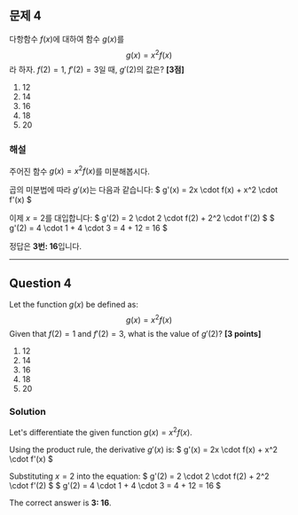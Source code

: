## 문제 4
다항함수 $f(x)$에 대하여 함수 $g(x)$를
$$g(x) = x^2 f(x)$$
라 하자. $f(2) = 1$, $f'(2) = 3$일 때, $g'(2)$의 값은? **[3점]**

1. 12  
2. 14  
3. 16  
4. 18  
5. 20  

### 해설
주어진 함수 $g(x) = x^2 f(x)$를 미분해봅시다. 

곱의 미분법에 따라 $g'(x)$는 다음과 같습니다:
$
g'(x) = 2x \cdot f(x) + x^2 \cdot f'(x)
$

이제 $x = 2$를 대입합니다:
$
g'(2) = 2 \cdot 2 \cdot f(2) + 2^2 \cdot f'(2)
$
$
g'(2) = 4 \cdot 1 + 4 \cdot 3 = 4 + 12 = 16
$

정답은 **3번: 16**입니다.

---

## Question 4
Let the function $g(x)$ be defined as:
$$g(x) = x^2 f(x)$$
Given that $f(2) = 1$ and $f'(2) = 3$, what is the value of $g'(2)$? **[3 points]**

1. 12  
2. 14  
3. 16  
4. 18  
5. 20  

### Solution
Let's differentiate the given function $g(x) = x^2 f(x)$.

Using the product rule, the derivative $g'(x)$ is:
$
g'(x) = 2x \cdot f(x) + x^2 \cdot f'(x)
$

Substituting $x = 2$ into the equation:
$
g'(2) = 2 \cdot 2 \cdot f(2) + 2^2 \cdot f'(2)
$
$
g'(2) = 4 \cdot 1 + 4 \cdot 3 = 4 + 12 = 16
$

The correct answer is **3: 16**.
